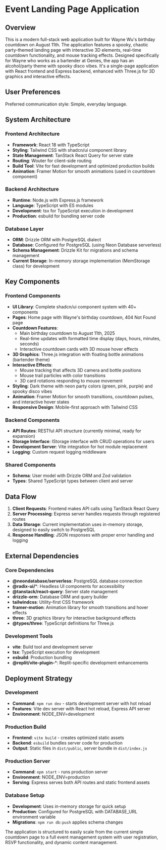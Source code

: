 # Event Landing Page Application

## Overview

This is a modern full-stack web application built for Wayne Wu's birthday countdown on August 11th. The application features a spooky, chaotic party-themed landing page with interactive 3D elements, real-time countdown functionality, and mouse tracking effects. Designed specifically for Wayne who works as a bartender at Genies, the app has an alcohol/party theme with spooky disco vibes. It's a single-page application with React frontend and Express backend, enhanced with Three.js for 3D graphics and interactive effects.

## User Preferences

Preferred communication style: Simple, everyday language.

## System Architecture

### Frontend Architecture
- **Framework**: React 18 with TypeScript
- **Styling**: Tailwind CSS with shadcn/ui component library
- **State Management**: TanStack React Query for server state
- **Routing**: Wouter for client-side routing
- **Build Tool**: Vite for fast development and optimized production builds
- **Animation**: Framer Motion for smooth animations (used in countdown component)

### Backend Architecture
- **Runtime**: Node.js with Express.js framework
- **Language**: TypeScript with ES modules
- **Development**: tsx for TypeScript execution in development
- **Production**: esbuild for bundling server code

### Database Layer
- **ORM**: Drizzle ORM with PostgreSQL dialect
- **Database**: Configured for PostgreSQL (using Neon Database serverless)
- **Schema Management**: Drizzle Kit for migrations and schema management
- **Current Storage**: In-memory storage implementation (MemStorage class) for development

## Key Components

### Frontend Components
- **UI Library**: Complete shadcn/ui component system with 40+ components
- **Pages**: Home page with Wayne's birthday countdown, 404 Not Found page
- **Countdown Features**: 
  - Main birthday countdown to August 11th, 2025
  - Real-time updates with formatted time display (days, hours, minutes, seconds)
  - Interactive countdown cards with 3D mouse hover effects
- **3D Graphics**: Three.js integration with floating bottle animations (bartender theme)
- **Interactive Effects**: 
  - Mouse tracking that affects 3D camera and bottle positions
  - Mouse trail particles with color transitions
  - 3D card rotations responding to mouse movement
- **Styling**: Dark theme with neon party colors (green, pink, purple) and spooky disco vibes
- **Animation**: Framer Motion for smooth transitions, countdown pulses, and interactive hover states
- **Responsive Design**: Mobile-first approach with Tailwind CSS

### Backend Components
- **API Routes**: RESTful API structure (currently minimal, ready for expansion)
- **Storage Interface**: IStorage interface with CRUD operations for users
- **Development Server**: Vite integration for hot module replacement
- **Logging**: Custom request logging middleware

### Shared Components
- **Schema**: User model with Drizzle ORM and Zod validation
- **Types**: Shared TypeScript types between client and server

## Data Flow

1. **Client Requests**: Frontend makes API calls using TanStack React Query
2. **Server Processing**: Express server handles requests through registered routes
3. **Data Storage**: Current implementation uses in-memory storage, designed to easily switch to PostgreSQL
4. **Response Handling**: JSON responses with proper error handling and logging

## External Dependencies

### Core Dependencies
- **@neondatabase/serverless**: PostgreSQL database connection
- **@radix-ui/***: Headless UI components for accessibility
- **@tanstack/react-query**: Server state management
- **drizzle-orm**: Database ORM and query builder
- **tailwindcss**: Utility-first CSS framework
- **framer-motion**: Animation library for smooth transitions and hover effects
- **three**: 3D graphics library for interactive background effects
- **@types/three**: TypeScript definitions for Three.js

### Development Tools
- **vite**: Build tool and development server
- **tsx**: TypeScript execution for development
- **esbuild**: Production bundling
- **@replit/vite-plugin-***: Replit-specific development enhancements

## Deployment Strategy

### Development
- **Command**: `npm run dev` - starts development server with hot reload
- **Features**: Vite dev server with React hot reload, Express API server
- **Environment**: NODE_ENV=development

### Production Build
- **Frontend**: `vite build` - creates optimized static assets
- **Backend**: `esbuild` bundles server code for production
- **Output**: Static files in `dist/public`, server bundle in `dist/index.js`

### Production Server
- **Command**: `npm start` - runs production server
- **Environment**: NODE_ENV=production
- **Serving**: Express serves both API routes and static frontend assets

### Database Setup
- **Development**: Uses in-memory storage for quick setup
- **Production**: Configured for PostgreSQL with DATABASE_URL environment variable
- **Migrations**: `npm run db:push` applies schema changes

The application is structured to easily scale from the current simple countdown page to a full event management system with user registration, RSVP functionality, and dynamic content management.
